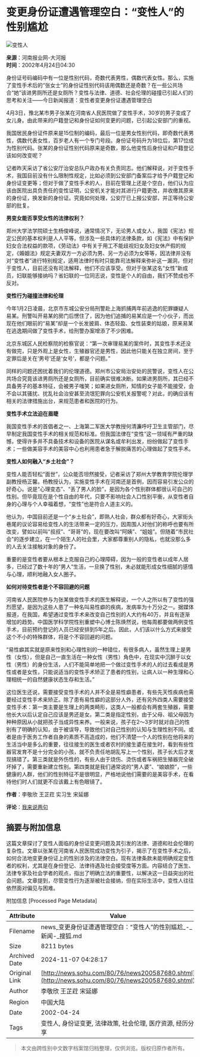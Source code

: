 # 变更身份证遭遇管理空白：“变性人”的性别尴尬

![变性人](https://photo.sohu.com/37/72/Img147497237.gif)

**来源**：河南报业网-大河报  
**时间**：2002年4月24日04:30

身份证号码编码中有一位是性别代码，奇数代表男性，偶数代表女性。那么，实施了变性手术后的“张女士”的身份证性别代码该用偶数还是奇数？在一些公共场合“她”该进男厕所还是女厕所？变性与法律、道德、社会伦理的碰撞已引起人们的思考和关注——今日新闻报道：变性者变更身份证遭遇管理空白

4月3日，豫北某市男子张某在河南省人民医院做了变性手术，30岁的男子变成了女儿身。由此带来的户籍登记和身份证如何变更的问题，已引起公安部门的重视。

我国居民身份证件原来是15位制的编码，最后一位是男女性别代码，即奇数代表男性，偶数代表女性，百岁老人有一个专门号段。身份证号码升为18位后，第17位成为性别代码。张某的身份证性别代码原来是奇数，那么他变性后身份证和户籍登记该如何改变呢？

记者昨天采访了省公安厅治安总队户政办有关负责同志。他们解释说，对于变性手术，我国目前没有什么限制性规定，比如必须到公安部门备案后才给予户籍登记和身份证变更等；但对于做了变性手术的人，目前在管理上还是个空白，他们认为应该由医院出具负责任的变性证明，公安机关才能对其进行户籍更改，并收缴其原来的身份证，换发新的身份证。究竟如何处理，公安厅已上报公安部，并正等待公安部的批复。

**男变女能否享受女性的法律权利？**

郑州大学法学院硕士生杨俊峰说，通常情况下，无论男人或女人，我国《宪法》规定公民的基本权利是人人平等。但涉及一些具体的法律条款，如《宪法》中有保护妇女合法权益的款项，《劳动法》中有关于用工不能歧视妇女及妇女休产假的规定，《婚姻法》规定夫妻双方一方必须为男、另一方必须为女等等，因法律并没有对“变性者”进行特别规定，适用法律时有时只能靠司法解释来弥补这一漏洞，但对于变性人，目前还没有司法解释，他们不应该享受。但对于张某这名“女性”新成员，妇联能够接纳吗？省妇联的一位同志说，变性是个人的自由，我们不赞成也不反对。

**变性行为碰撞法律和伦理**

今年1月2日凌晨，北京市东城公安分局刑警赴上海抓捕两年前逃逸的犯罪嫌疑人易某。刑警叫开易某的房门后愣住了，因为他们追捕的易某应是一个小伙子，而出现在他们眼前的“易某”却是一个长发披肩、体态轻盈、女性装束的姑娘，原来易某在逃逸期间做了变性手术，给刑警办案增添了不少困难。

北京东城区人民检察院的检察官说：“第一次审理易某的案件时，其变性手术还没有做完，只是外观上是女性，生殖器官还是男性，因此他只能关在独立房间，至于定罪后是关在‘男号’还是‘女号’，都是个问题。”

同样的问题还困扰着我们的伦理道德。郑州市公安局治安处的民警说，变性人在公共场合究竟该进男厕所还是女厕所，目前确实很难决断。如果进男厕所，其已经不具备男子的基本特征，会被男子嗤笑；如果进女厕所，知情的女子能不能接受，会不会以其骚扰、扰乱社会治安甚至流氓犯罪向公安机关报警呢？对此，的确应该有相关的法律措施出台，来规范患者和医院的行为。

**变性手术立法迫在眉睫**

我国变性手术的首倡者之一、上海第二军医大学教授何清濂呼吁卫生主管部门，尽早制定我国变性手术的相关规范和标准。但我国法律在“变性”这一领域有严重的缺憾，使得许多并不具备技术和设备的医院从谋名或牟利出发，纷纷做起了变性手术；一些做美容手术的美容中心也利用患者急于解脱痛苦的心理做起了变性手术。

**变性人如何融入“乡土社会”？**

变性人能否轻松“面世”，公众能否坦然接受，记者采访了郑州大学教育学院伦理学副教授杨正馨。杨教授认为，实施变性手术在河南还是首例，因而容易引发公众的好奇心。说是“心理变态”、“丢了男人的脸”，是因为各个性别群体都很认可自己的性别。但毕竟现在是个性自由的年代，只要不影响社会人口性别平衡，从变性者自身的心理与个人幸福着想，“变性”也是符合人道主义的。

他认为，中国目前还是一个“乡土社会”，即熟人社会，群众都有好奇心，大家街头巷尾的议论容易给变性人的生活带来一定的压力，因周围人对他们的称呼也要有所改变，譬如以前叫“叔叔”、“哥哥”的，现在要改叫“阿姨”、“姐姐”。但随着“市民社会”的逐步建立，在一个陌生人的社会里，大家都尊重别人的隐私，也就没那么多的人去关注接触对象的身份了。

重要的是变性者要从根本上克服自己的心理障碍，因为一般的变性者以成年人居多，已经过了数十年的“男人”生活，一旦换了性别，未必就能形成女性细腻的感情与心理，顺利地融入女人圈子。

**如何对待变性者是个不容回避的问题**

河南省人民医院参与为张某做变性手术的医生解释说，一个人之所以有了变性的强烈愿望，是因为这些人患了一种名叫易性癖的疾病，发病率为十万分之一。据媒体报道，在我国，希望通过变性手术来改变自己性别的人大约有40万，并且有逐渐增加的趋势。中国医学科学院性别重塑中心博士陈焕然说，他每周都要做两例变性手术，目前预约登记的人员已经安排到5年之后。因此，人们该以什么方式来接受这个不小的特殊群体，将是个不容回避的问题。

“易性癖其实就是原来性别和心理性别的一种错位，有很多病人，虽然生理上是男性（女性），但是自己一直生活在一种女性（男性）角色中，在现实中沉醉于以女性（男性）的身份生活，人们不能简单地把一个做过变性手术的人的过去看成是男性或者是女性，只能说适当的变性手术矫正了患者的性别，让病人以一种生理和心理相统一的自然健康状态生存和生活。” 

这位医生还说，需要接受变性手术的人并不全是易性癖患者，有些先天性疾病也需要经过变性手术来矫正。除了患有易性癖的这部分人外，还有另外四类人需要接受变性手术：第一类主要是生理上的两类畸形，这类人一般都会有两套生殖器，需要他长大以后认定自己应该是男还是女。第二类是指定性别，由于父母、祖父母因为种种原因从小就把孩子当成异性来养。一般来说，孩子在2～3岁时就对自己的性别有了明确的认知，由于被误导，导致他们对自己性别的认知与生理性别不同。或者是由于医务工作者自身的素质不高造成的，他们不清楚一个人的性别在他将来的生活当中是多么的重要，往往接生的医生或者农村的接生婆在接生时，看到有些性器官发育不是十分完全的小孩，就不负责任地胡乱写上一个性别，孩子长大后才发现搞错了。第三类就是外伤性的，有些人由于烧伤、烫伤或者车祸把生殖器完全破坏掉了，需要重新建立性别。第四类就是我们通常说的“男人婆”、“娘娘腔”，一些健康的人群，他们的性别特征不是很明显，严格地说他们需要的是美容手术，在看待他们时人们就更不应该戴上有色眼镜了。

**作者**：李敬欣 王芷荭 实习生 宋延娜

**评论**：[我来说两句](https://news.sohu.com/80/76/newsdiscuss200587680.shtml)

## 摘要与附加信息

<!-- tcd_abstract -->
这篇文章探讨了变性人面临的身份证变更问题及其引发的法律、道德和社会伦理的复杂性。文章以张某在河南省人民医院成功变性为引子，揭示了在变性手术之后，如何合法地变更身份证上的性别涉及的法律空白。现有法律条款未能明确规定变性者的权利，尤其是在身份登记、法律待遇及社会接受度等方面。内容结合了医生、法律专家及社会学者的观点，指出了明确立法的重要性，以解决这一日益突出的社会问题。文章提到，尽管变性行为逐渐被社会接纳，但在实际生活中，变性人往往依然面对偏见与困难。
<!-- tcd_abstract_end -->

附加信息 [Processed Page Metadata]

| Attribute       | Value                                  |
|-----------------|----------------------------------------|
| Filename        | news_变更身份证遭遇管理空白：“变性人”的性别尴尬_-_新闻-_搜狐.md                             |
| Size            | 8211 bytes                           |
| Archived Date   | 2024-11-07 04:28:17                             |
| Original Link   | [http://news.sohu.com/80/76/news200587680.shtml](http://news.sohu.com/80/76/news200587680.shtml)                       |
| Author          | 李敬欣 王芷荭 宋延娜                               |
| Region          | 中国大陆                               |
| Date            | 2002-04-24                                 |
| Tags            | 变性人, 身份证变更, 法律政策, 社会伦理, 医疗资源, 经历分享                                 |
>
> 本文由跨性别中文数字档案馆归档整理，仅供浏览。版权归原作者所有。
>